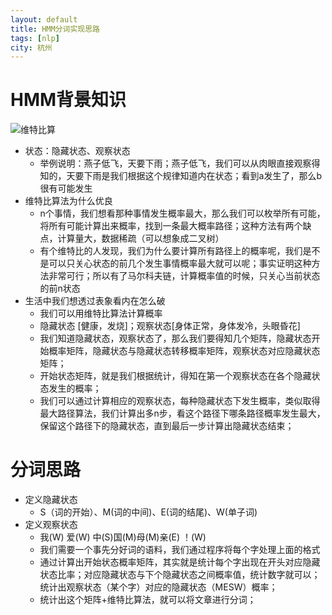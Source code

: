 ```yaml
---
layout: default 
title: HMM分词实现思路 
tags: [nlp]
city: 杭州 
---
```



HMM背景知识
===================
![维特比算](https://en.wikipedia.org/wiki/File:Viterbi_animated_demo.gif)

+ 状态：隐藏状态、观察状态
    + 举例说明：燕子低飞，天要下雨；燕子低飞，我们可以从肉眼直接观察得知的，天要下雨是我们根据这个规律知道内在状态；看到a发生了，那么b很有可能发生
+ 维特比算法为什么优良
    + n个事情，我们想看那种事情发生概率最大，那么我们可以枚举所有可能，将所有可能计算出来概率，找到一条最大概率路径；这种方法有两个缺点，计算量大，数据稀疏（可以想象成二叉树）
	+ 有个维特比的人发现，我们为什么要计算所有路径上的概率呢，我们是不是可以只关心状态的前几个发生事情概率最大就可以呢；事实证明这种方法非常可行；所以有了马尔科夫链，计算概率值的时候，只关心当前状态的前n状态
+ 生活中我们想透过表象看内在怎么破
    + 我们可以用维特比算法计算概率
    + 隐藏状态 [健康，发烧]；观察状态[身体正常，身体发冷，头眼昏花]
    + 我们知道隐藏状态，观察状态了，那么我们要得知几个矩阵，隐藏状态开始概率矩阵，隐藏状态与隐藏状态转移概率矩阵，观察状态对应隐藏状态矩阵；
    + 开始状态矩阵，就是我们根据统计，得知在第一个观察状态在各个隐藏状态发生的概率；
    + 我们可以通过计算相应的观察状态，每种隐藏状态下发生概率，类似取得最大路径算法，我们计算出多n步，看这个路径下哪条路径概率发生最大，保留这个路径下的隐藏状态，直到最后一步计算出隐藏状态结束； 

分词思路
=========
+ 定义隐藏状态
   + S（词的开始）、M(词的中间)、E(词的结尾)、W(单子词)
+ 定义观察状态
   + 我(W) 爱(W) 中(S)国(M)母(M)亲(E) ！(W)
   + 我们需要一个事先分好词的语料，我们通过程序将每个字处理上面的格式
   + 通过计算出开始状态概率矩阵，其实就是统计每个字出现在开头对应隐藏状态比率；对应隐藏状态与下个隐藏状态之间概率值，统计数字就可以；统计出观察状态（某个字）对应的隐藏状态（MESW）概率；
   + 统计出这个矩阵+维特比算法，就可以将文章进行分词；
 
